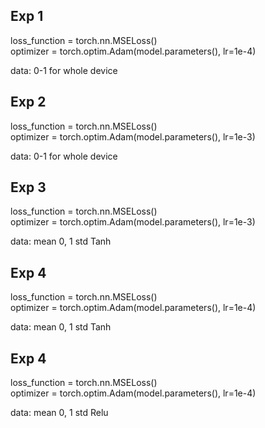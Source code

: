 ## Exp 1
loss_function = torch.nn.MSELoss()  
optimizer = torch.optim.Adam(model.parameters(),
                             lr=1e-4)

data: 0-1 for whole device

## Exp 2
loss_function = torch.nn.MSELoss()  
optimizer = torch.optim.Adam(model.parameters(),
                             lr=1e-3)

data: 0-1 for whole device


## Exp 3
loss_function = torch.nn.MSELoss()  
optimizer = torch.optim.Adam(model.parameters(),
                             lr=1e-3)

data: mean 0, 1 std
Tanh



## Exp 4
loss_function = torch.nn.MSELoss()  
optimizer = torch.optim.Adam(model.parameters(),
                             lr=1e-4)

data: mean 0, 1 std
Tanh

## Exp 4
loss_function = torch.nn.MSELoss()  
optimizer = torch.optim.Adam(model.parameters(),
                             lr=1e-4)

data: mean 0, 1 std
Relu



